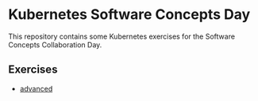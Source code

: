 # Kubernetes Software Concepts Day

This repository contains some Kubernetes exercises for the Software Concepts Collaboration Day.

## Exercises

- [advanced](./advanced/README.md)
